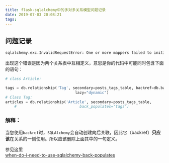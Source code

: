 ```yaml
---
title: flask-sqlalchemy中的多对多关系模型问题记录
date: 2019-07-03 20:08:21
tags:
---
```



## 问题记录

```bash
sqlalchemy.exc.InvalidRequestError: One or more mappers failed to initialize - can't proceed with initialization of other mappers. Triggering mapper: 'mapped class Article->iy_article'. Original exception was: Error creating backref 'articles' on relationship 'Article.tags': property of that name exists on mapper 'mapped class Tag->iy_tag'
```
出现这个错误是因为两个关系表中互相定义，意思是你的代码中可能同时包含下面的语句：

```python
# class Article:

tags = db.relationship('Tag', secondary=posts_tags_table, backref=db.backref('articles', lazy='dynamic'),
                               lazy="dynamic")
# Class Tag:                            
articles = db.relationship('Article', secondary=posts_tags_table,
    #                            back_populates='tags')
```
### 解释：

当您使用`backref`时，`SQLAlchemy`会自动创建向后关联，因此它（backref）**只应该**在关系的一侧使用。所以应该删除上面其中的一句定义。

参见这里  
[when-do-i-need-to-use-sqlalchemy-back-populates](https://stackoverflow.com/questions/39869793/when-do-i-need-to-use-sqlalchemy-back-populates)